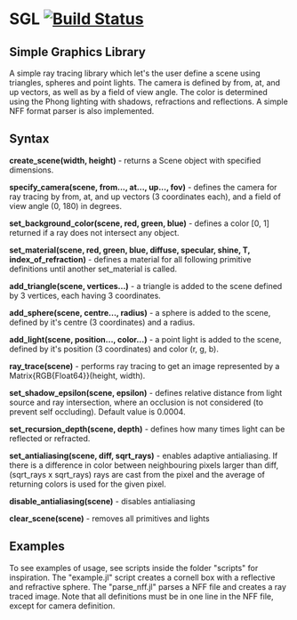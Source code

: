 # SGL [![Build Status](https://github.com/VatascinPeter/SGL.jl/actions/workflows/CI.yml/badge.svg?branch=master)](https://github.com/VatascinPeter/SGL.jl/actions/workflows/CI.yml?query=branch%3Amaster)

## Simple Graphics Library

A simple ray tracing library which let's the user define a scene using triangles, spheres and point lights. The camera is defined by from, at, and up vectors, as well as by a field of view angle. The color is determined using the Phong lighting with shadows, refractions and reflections. A simple NFF format parser is also implemented. 

## Syntax

**create_scene(width, height)** - returns a Scene object with specified dimensions.

**specify_camera(scene, from..., at..., up..., fov)** - defines the camera for ray tracing by from, at, and up vectors (3 coordinates each), and a field of view angle (0, 180) in degrees.

**set_background_color(scene, red, green, blue)** - defines a color [0, 1] returned if a ray does not intersect any object.

**set_material(scene, red, green, blue, diffuse, specular, shine, T, index_of_refraction)** - defines a material for all following primitive definitions until another set_material is called.

**add_triangle(scene, vertices...)** - a triangle is added to the scene defined by 3 vertices, each having 3 coordinates.

**add_sphere(scene, centre..., radius)** - a sphere is added to the scene, defined by it's centre (3 coordinates) and a radius.

**add_light(scene, position..., color...)** - a point light is added to the scene, defined by it's position (3 coordinates) and color (r, g, b).

**ray_trace(scene)** - performs ray tracing to get an image represented by a Matrix{RGB{Float64}}(height, width).

**set_shadow_epsilon(scene, epsilon)** - defines relative distance from light source and ray intersection, where an occlusion is not considered (to prevent self occluding). Default value is 0.0004.

**set_recursion_depth(scene, depth)** - defines how many times light can be reflected or refracted.

**set_antialiasing(scene, diff, sqrt_rays)** - enables adaptive antialiasing. If there is a difference in color between neighbouring pixels larger than diff, (sqrt_rays x sqrt_rays) rays are cast from the pixel and the average of returning colors is used for the given pixel.

**disable_antialiasing(scene)** - disables antialiasing

**clear_scene(scene)** - removes all primitives and lights

## Examples

To see examples of usage, see scripts inside the folder "scripts" for inspiration. The "example.jl" script creates a cornell box with a reflective and refractive sphere. The "parse_nff.jl" parses a NFF file and creates a ray traced image. Note that all definitions must be in one line in the NFF file, except for camera definition.

